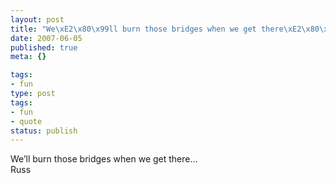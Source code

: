 ```yaml
---
layout: post
title: "We\xE2\x80\x99ll burn those bridges when we get there\xE2\x80\xA6"
date: 2007-06-05
published: true
meta: {}

tags:
- fun
type: post
tags:
- fun
- quote
status: publish
---
```

We&#8217;ll burn those bridges when we get there&#8230;<br />Russ
